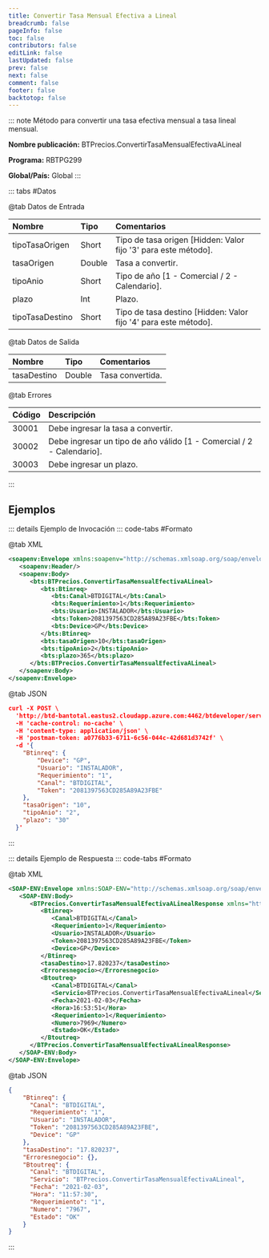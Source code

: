 ```yaml
---
title: Convertir Tasa Mensual Efectiva a Lineal
breadcrumb: false
pageInfo: false
toc: false
contributors: false
editLink: false
lastUpdated: false
prev: false
next: false
comment: false
footer: false
backtotop: false
---
```


<!-- ABRE DATOS DEL MÉTODO -->
::: note Método para convertir una tasa efectiva mensual a tasa lineal mensual.

**Nombre publicación:** BTPrecios.ConvertirTasaMensualEfectivaALineal

**Programa:** RBTPG299

**Global/País:** Global
:::
<!-- CIERRA DATOS DEL MÉTODO -->

<!-- ABRE TABLA DE DATOS -->
::: tabs #Datos 

@tab Datos de Entrada

Nombre | Tipo | Comentarios
:--------- | :--------- | :---------
tipoTasaOrigen | Short | Tipo de tasa origen [Hidden: Valor fijo '3' para este método].
tasaOrigen | Double | Tasa a convertir.
tipoAnio | Short | Tipo de año [1 - Comercial / 2 - Calendario].
plazo | Int | Plazo.
tipoTasaDestino | Short | Tipo de tasa destino [Hidden: Valor fijo '4' para este método].

@tab Datos de Salida

Nombre | Tipo | Comentarios
:--------- | :----------- | :-----------
tasaDestino | Double | Tasa convertida.

@tab Errores

Código | Descripción
:--------- | :-----------
30001 | Debe ingresar la tasa a convertir.
30002 | Debe ingresar un tipo de año válido [1 - Comercial / 2 - Calendario].
30003 | Debe ingresar un plazo.
::: 
<!-- CIERRA TABLA DE DATOS -->

## **Ejemplos**

<!-- ABRE EJEMPLO DE INVOCACIÓN -->
::: details Ejemplo de Invocación 
::: code-tabs #Formato

@tab XML
```xml
<soapenv:Envelope xmlns:soapenv="http://schemas.xmlsoap.org/soap/envelope/" xmlns:bts="http://uy.com.dlya.bantotal/BTSOA/">
   <soapenv:Header/>
   <soapenv:Body>
      <bts:BTPrecios.ConvertirTasaMensualEfectivaALineal>
         <bts:Btinreq>
            <bts:Canal>BTDIGITAL</bts:Canal>
            <bts:Requerimiento>1</bts:Requerimiento>
            <bts:Usuario>INSTALADOR</bts:Usuario>
            <bts:Token>2081397563CD285A89A23FBE</bts:Token>
            <bts:Device>GP</bts:Device>
         </bts:Btinreq>
         <bts:tasaOrigen>10</bts:tasaOrigen>
         <bts:tipoAnio>2</bts:tipoAnio>
         <bts:plazo>365</bts:plazo>
      </bts:BTPrecios.ConvertirTasaMensualEfectivaALineal>
   </soapenv:Body>
</soapenv:Envelope>
```

@tab JSON
```json
curl -X POST \
  'http://btd-bantotal.eastus2.cloudapp.azure.com:4462/btdeveloper/servlet/com.dlya.bantotal.odwsbt_BTPrecios_v1?ConvertirTasaMensualEfectivaALineal=' \
  -H 'cache-control: no-cache' \
  -H 'content-type: application/json' \
  -H 'postman-token: a0776b33-6711-6c56-044c-42d681d3742f' \
  -d '{
  	"Btinreq": {
		"Device": "GP",
		"Usuario": "INSTALADOR",
		"Requerimiento": "1",
		"Canal": "BTDIGITAL",
		"Token": "2081397563CD285A89A23FBE"
	},
	"tasaOrigen": "10",
	"tipoAnio": "2",
	"plazo": "30"
  }'
```
:::
<!-- CIERRA EJEMPLO DE INVOCACIÓN -->

<!-- ABRE EJEMPLO DE RESPUESTA -->
::: details Ejemplo de Respuesta 
::: code-tabs #Formato

@tab XML
```xml
<SOAP-ENV:Envelope xmlns:SOAP-ENV="http://schemas.xmlsoap.org/soap/envelope/" xmlns:xsd="http://www.w3.org/2001/XMLSchema" xmlns:SOAP-ENC="http://schemas.xmlsoap.org/soap/encoding/" xmlns:xsi="http://www.w3.org/2001/XMLSchema-instance">
   <SOAP-ENV:Body>
      <BTPrecios.ConvertirTasaMensualEfectivaALinealResponse xmlns="http://uy.com.dlya.bantotal/BTSOA/">
         <Btinreq>
            <Canal>BTDIGITAL</Canal>
            <Requerimiento>1</Requerimiento>
            <Usuario>INSTALADOR</Usuario>
            <Token>2081397563CD285A89A23FBE</Token>
            <Device>GP</Device>
         </Btinreq>
         <tasaDestino>17.820237</tasaDestino>
         <Erroresnegocio></Erroresnegocio>
         <Btoutreq>
            <Canal>BTDIGITAL</Canal>
            <Servicio>BTPrecios.ConvertirTasaMensualEfectivaALineal</Servicio>
            <Fecha>2021-02-03</Fecha>
            <Hora>16:53:51</Hora>
            <Requerimiento>1</Requerimiento>
            <Numero>7969</Numero>
            <Estado>OK</Estado>
         </Btoutreq>
      </BTPrecios.ConvertirTasaMensualEfectivaALinealResponse>
   </SOAP-ENV:Body>
</SOAP-ENV:Envelope>
```

@tab JSON
```json
{
	"Btinreq": {
	  "Canal": "BTDIGITAL",
	  "Requerimiento": "1",
	  "Usuario": "INSTALADOR",
	  "Token": "2081397563CD285A89A23FBE",
	  "Device": "GP"
	},
	"tasaDestino": "17.820237",
	"Erroresnegocio": {},
	"Btoutreq": {
	  "Canal": "BTDIGITAL",
	  "Servicio": "BTPrecios.ConvertirTasaMensualEfectivaALineal",
	  "Fecha": "2021-02-03",
	  "Hora": "11:57:30",
	  "Requerimiento": "1",
	  "Numero": "7967",
	  "Estado": "OK"
	}
}
```
::: 
<!-- CIERRA EJEMPLO DE RESPUESTA -->